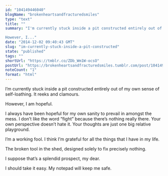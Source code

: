 ```yaml
---
id: "104149446040"
blogName: "brokenheartsandfracturedsmiles"
type: "text"
title: ""
summary: "I'm currently stuck inside a pit constructed entirely out of my own sense of self-loathing. It reeks and clamours. 

However, I..."
date: "2014-12-02 09:40:43 GMT"
slug: "im-currently-stuck-inside-a-pit-constructed"
state: "published"
tags: ""
shortUrl: "https://tmblr.co/ZDb_Wm1W-ocsO"
postUrl: "https://brokenheartsandfracturedsmiles.tumblr.com/post/104149446040/im-currently-stuck-inside-a-pit-constructed"
noteCount: "1"
format: "html"
---
```


I’m currently stuck inside a pit constructed entirely out of my own sense of self-loathing. It reeks and clamours. 

However, I am hopeful. 

I always have been hopeful for my own sanity to prevail in amongst the mess. I don’t like the word “fight” because there’s nothing really there. Your own perspective doesn’t hate it. Your thoughts are just one big relative playground. 

I’m a working fool. I think I’m grateful for all the things that I have in my life. 

The broken tool in the shed, designed solely to fix precisely nothing. 

I suppose that’s a splendid prospect, my dear. 

I should take it easy. My notepad will keep me safe.
